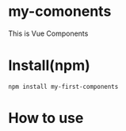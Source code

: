 # my-comonents
This is Vue Components

# Install(npm)
`npm install my-first-components`

# How to use